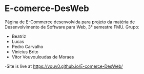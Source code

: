 # E-comerce-DesWeb

Página de E-Commerce desenvolvida para projeto da matéria de Desenvolvimento de Software para Web, 3° semestre FMU. 
Grupo:
- Beatriz
- Lucas
- Pedro Carvalho
- Vinicius Brito
- Vitor Vouvouloudas de Moraes

-Site is live at https://vouv0.github.io/E-comerce-DesWeb/
